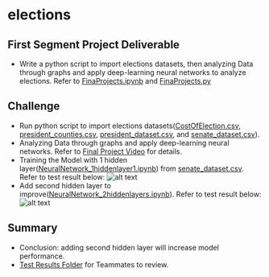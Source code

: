 # elections
## First Segment Project Deliverable
- Write a python script to import elections datasets, then analyzing Data through graphs and apply deep-learning neural networks to analyze elections. Refer to [FinaProjects.ipynb](../hiep/FinaProjects.ipynb) and [FinaProjects.py](../hiep/FinaProjects.py)

## Challenge
- Run python script to import elections datasets([CostOfElection.csv](../hiep/Resources/CostOfElection.csv), [president_counties.csv](../hiep/Resources/president_counties.csv), [president_dataset.csv](../hiep/Resources/president_dataset.csv), and  [senate_dataset.csv](../hiep/Resources/senate_dataset.csv)).
- Analyzing Data through graphs and apply deep-learning neural networks. Refer to [Final Project Video](https://apple.box.com/shared/static/2bxkpq4rsgnuwto5ayy4syl222z79otu.m4v) for details.
- Training the Model with 1 hidden layer([NeuralNetwork_1hiddenlayer1.ipynb](../hiep/NeuralNetwork_1hiddenlayer.ipynb)) from  [senate_dataset.csv](../hiep/Resources/senate_dataset.csv). Refer to test result below:
  ![alt text](../hiep/NeuralNetwork_1hiddenlayer.png) 
- Add second hidden layer to improve([NeuralNetwork_2hiddenlayers.ipynb](../hiep/NeuralNetwork_2hiddenlayers.ipynb)). Refer to test result below:
  ![alt text](../hiep/NeuralNetwork_2hiddenlayers.png) 
  
 ## Summary
 - Conclusion:  adding second hidden layer will increase model performance.
 - [Test Results Folder](../hiep/Test_Results) for Teammates to review.
